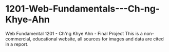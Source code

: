 # 1201-Web-Fundamentals---Ch-ng-Khye-Ahn
Web Fundamental 1201 - Ch'ng Khye Ahn - Final Project
This is a non-commercial, educational website, all sources for images and data are cited in a report.
